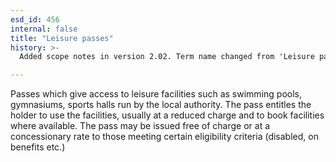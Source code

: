 ```yaml
---
esd_id: 456
internal: false
title: "Leisure passes"
history: >-
  Added scope notes in version 2.02. Term name changed from 'Leisure passes' to 'Council passes - leisure and sport' in version 3.00. Name changed to 'Leisure pasees' in version 4.00.

---
```


Passes which give access to leisure facilities such as swimming pools, gymnasiums, sports halls run by the local authority.  The pass entitles the holder to use the facilities, usually at a reduced charge and to book facilities where available.  The pass may be issued free of charge or at a concessionary rate to those meeting certain eligibility criteria (disabled, on benefits etc.)

